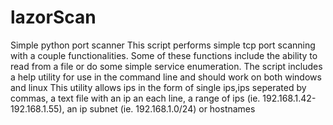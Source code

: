 # lazorScan
Simple python port scanner
This script performs simple tcp port scanning with a couple functionalities.
Some of these functions include the ability to read from a file or do some simple service enumeration.
The script includes a help utility for use in the command line and should work on both windows and linux
This utility allows ips in the form of single ips,ips seperated by commas, a text file with an ip an each line, a range of ips (ie. 192.168.1.42-192.168.1.55), an ip subnet (ie. 192.168.1.0/24) or hostnames
